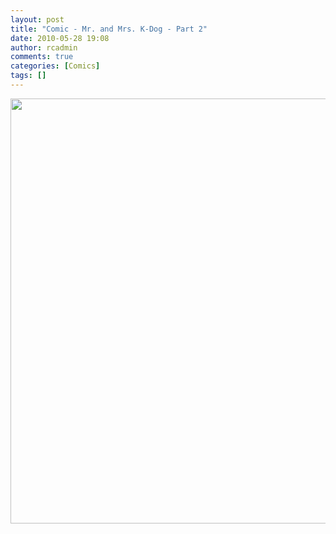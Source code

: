 ```yaml
---
layout: post
title: "Comic - Mr. and Mrs. K-Dog - Part 2"
date: 2010-05-28 19:08
author: rcadmin
comments: true
categories: [Comics]
tags: []
---
```

<a href="http://bitsmack.com/comics/2010/05/28/comic-mr-and-mrs-k-dog-part-2/"><img src="http://dl.bitsmack.com/uploads/2010/05/20100528.jpg" alt="" title="you get 10 when you do it on hard difficulty" width="680" height="680" class="alignnone size-full wp-image-1922" /></a>
